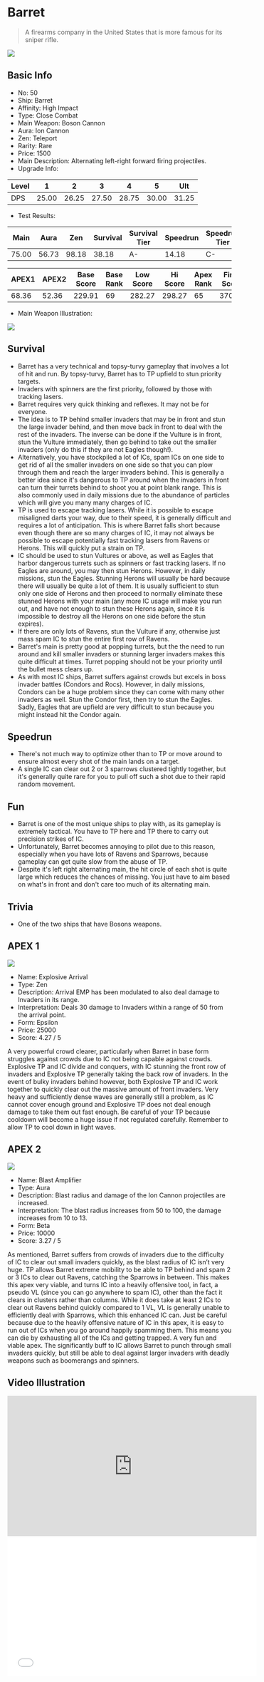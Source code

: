 # Barret

> A firearms company in the United States that is more famous for its sniper rifle.

<img src="/ships/ship_50.png" style={{zoom:1}}/>

## Basic Info

- No: 50
- Ship: Barret
- Affinity: High Impact
- Type: Close Combat
- Main Weapon: Boson Cannon
- Aura: Ion Cannon
- Zen: Teleport
- Rarity: Rare
- Price: 1500
- Main Description: Alternating left-right forward firing projectiles.
- Upgrade Info: 

| Level | 1 | 2 | 3 | 4 | 5 | Ult |
|--|--|--|--|--|--|--|
| DPS | 25.00 | 26.25 | 27.50 | 28.75 | 30.00 | 31.25 |

- Test Results: 

| Main | Aura | Zen | Survival | Survival Tier | Speedrun | Speedrun Tier | Fun | Fun Tier |
|--|--|--|--|--|--|--|--|--|
| 75.00 | 56.73 | 98.18 | 38.18 | A- | 14.18 | C- | 20.18 | C- |

| APEX1 | APEX2 | Base Score | Base Rank | Low Score | Hi Score | Apex Rank | Final Score | FinalRank |
|--|--|--|--|--|--|--|--|--|
| 68.36 | 52.36 | 229.91 | 69 | 282.27 | 298.27 | 65 | 370.82 | 68 |

- Main Weapon Illustration:

<img src="/illustration/main_50.gif" style={{zoom:1}}/>

## Survival

- Barret has a very technical and topsy-turvy gameplay that involves a lot of hit and run. By topsy-turvy, Barret has to TP upfield to stun priority targets.
- Invaders with spinners are the first priority, followed by those with tracking lasers.
- Barret requires very quick thinking and reflexes. It may not be for everyone.
- The idea is to TP behind smaller invaders that may be in front and stun the large invader behind, and then move back in front to deal with the rest of the invaders. The inverse can be done if the Vulture is in front, stun the Vulture immediately, then go behind to take out the smaller invaders (only do this if they are not Eagles though!).
- Alternatively, you have stockpiled a lot of ICs, spam ICs on one side to get rid of all the smaller invaders on one side so that you can plow through them and reach the larger invaders behind. This is generally a better idea since it's dangerous to TP around when the invaders in front can turn their turrets behind to shoot you at point blank range. This is also commonly used in daily missions due to the abundance of particles which will give you many many charges of IC.
- TP is used to escape tracking lasers. While it is possible to escape misaligned darts your way, due to their speed, it is generally difficult and requires a lot of anticipation. This is where Barret falls short because even though there are so many charges of IC, it may not always be possible to escape potentially fast tracking lasers from Ravens or Herons. This will quickly put a strain on TP.
- IC should be used to stun Vultures or above, as well as Eagles that harbor dangerous turrets such as spinners or fast tracking lasers. If no Eagles are around, you may then stun Herons. However, in daily missions, stun the Eagles. Stunning Herons will usually be hard because there will usually be quite a lot of them. It is usually sufficient to stun only one side of Herons and then proceed to normally eliminate these stunned Herons with your main (any more IC usage will make you run out, and have not enough to stun these Herons again, since it is impossible to destroy all the Herons on one side before the stun expires).
- If there are only lots of Ravens, stun the Vulture if any, otherwise just mass spam IC to stun the entire first row of Ravens.
- Barret's main is pretty good at popping turrets, but the the need to run around and kill smaller invaders or stunning larger invaders makes this quite difficult at times. Turret popping should not be your priority until the bullet mess clears up.
- As with most IC ships, Barret suffers against crowds but excels in boss invader battles (Condors and Rocs). However, in daily missions, Condors can be a huge problem since they can come with many other invaders as well. Stun the Condor first, then try to stun the Eagles. Sadly, Eagles that are upfield are very difficult to stun because you might instead hit the Condor again.

## Speedrun

- There's not much way to optimize other than to TP or move around to ensure almost every shot of the main lands on a target.
- A single IC can clear out 2 or 3 sparrows clustered tightly together, but it's generally quite rare for you to pull off such a shot due to their rapid random movement.

## Fun

- Barret is one of the most unique ships to play with, as its gameplay is extremely tactical. You have to TP here and TP there to carry out precision strikes of IC.
- Unfortunately, Barret becomes annoying to pilot due to this reason, especially when you have lots of Ravens and Sparrows, because gameplay can get quite slow from the abuse of TP.
- Despite it's left right alternating main, the hit circle of each shot is quite large which reduces the chances of missing. You just have to aim based on what's in front and don't care too much of its alternating main.

## Trivia

- One of the two ships that have Bosons weapons.

## APEX 1

<img src="/ships/ship_50_apex_1.png" style={{zoom:1}}/>

- Name: Explosive Arrival
- Type: Zen
- Description: Arrival EMP has been modulated to also deal damage to Invaders in its range.
- Interpretation: Deals 30 damage to Invaders within a range of 50 from the arrival point.
- Form: Epsilon
- Price: 25000
- Score: 4.27 / 5

A very powerful crowd clearer, particularly when Barret in base form struggles against crowds due to IC not being capable against crowds. Explosive TP and IC divide and conquers, with IC stunning the front row of invaders and Explosive TP generally taking the back row of invaders. In the event of bulky invaders behind however, both Explosive TP and IC work together to quickly clear out the massive amount of front invaders. Very heavy and sufficiently dense waves are generally still a problem, as IC cannot cover enough ground and Explosive TP does not deal enough damage to take them out fast enough. Be careful of your TP because cooldown will become a huge issue if not regulated carefully. Remember to allow TP to cool down in light waves.

## APEX 2

<img src="/ships/ship_50_apex_2.png" style={{zoom:1}}/>

- Name: Blast Amplifier
- Type: Aura
- Description: Blast radius and damage of the Ion Cannon projectiles are increased.
- Interpretation: The blast radius increases from 50 to 100, the damage increases from 10 to 13.
- Form: Beta
- Price: 10000
- Score: 3.27 / 5

As mentioned, Barret suffers from crowds of invaders due to the difficulty of IC to clear out small invaders quickly, as the blast radius of IC isn’t very huge. TP allows Barret extreme mobility to be able to TP behind and spam 2 or 3 ICs to clear out Ravens, catching the Sparrows in between. This makes this apex very viable, and turns IC into a heavily offensive tool, in fact, a pseudo VL (since you can go anywhere to spam IC), other than the fact it clears in clusters rather than columns. While it does take at least 2 ICs to clear out Ravens behind quickly compared to 1 VL, VL is generally unable to efficiently deal with Sparrows, which this enhanced IC can. Just be careful because due to the heavily offensive nature of IC in this apex, it is easy to run out of ICs when you go around happily spamming them. This means you can die by exhausting all of the ICs and getting trapped. A very fun and viable apex. The significantly buff to IC allows Barret to punch through small invaders quickly, but still be able to deal against larger invaders with deadly weapons such as boomerangs and spinners.

## Video Illustration

<iframe width="560" height="315" src="https://www.youtube.com/embed/I1HP7Bgk-Cc?si=O71amGcCcBHdj2ue" title="YouTube video player" frameborder="0" allow="accelerometer; autoplay; clipboard-write; encrypted-media; gyroscope; picture-in-picture; web-share" referrerpolicy="strict-origin-when-cross-origin" allowfullscreen></iframe>

<br/>

<iframe width="560" height="315" src="//player.bilibili.com/player.html?aid=532660122&bvid=BV1pu411E7Zx&cid=1247148940&p=1&autoplay=false" scrolling="no" border="0" frameborder="no" allow="accelerometer; autoplay; clipboard-write; encrypted-media; gyroscope; picture-in-picture; web-share" framespacing="0" allowfullscreen="true"> </iframe>